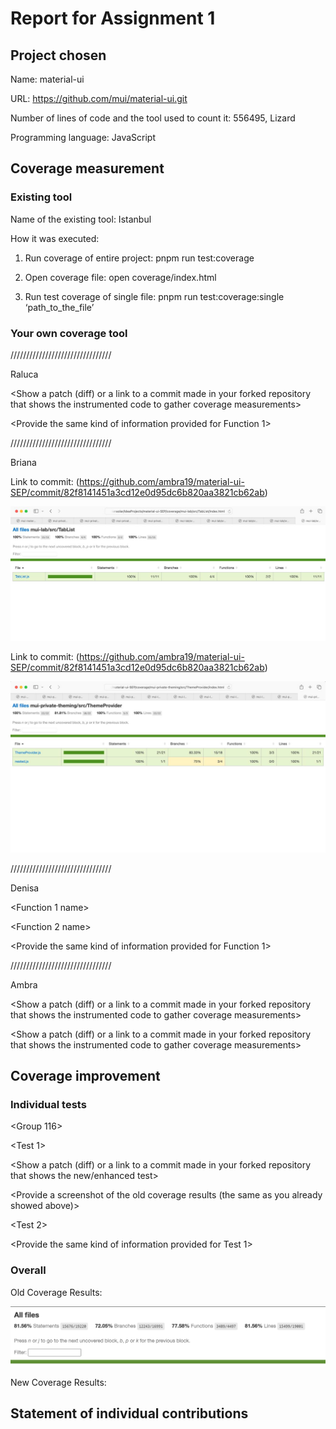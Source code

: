 # Report for Assignment 1

## Project chosen

Name: material-ui

URL: https://github.com/mui/material-ui.git 

Number of lines of code and the tool used to count it: 556495, Lizard

Programming language: JavaScript

## Coverage measurement

### Existing tool

Name of the existing tool: Istanbul

How it was executed: 

1. Run coverage of entire project: pnpm run test:coverage

2. Open coverage file: open coverage/index.html

3. Run test coverage of single file: pnpm run test:coverage:single ‘path_to_the_file’

<Show the coverage results provided by the existing tool with a screenshot>

### Your own coverage tool

<The following is supposed to be repeated for each group member>
////////////////////////////////
  
Raluca

<getStyleValue>

<Show a patch (diff) or a link to a commit made in your forked repository that shows the instrumented code to gather coverage measurements>

<Provide a screenshot of the coverage results output by the instrumentation>

<requirePropFactory>

<Provide the same kind of information provided for Function 1>

////////////////////////////////

Briana

<Tablist>

Link to commit: (https://github.com/ambra19/material-ui-SEP/commit/82f8141451a3cd12e0d95dc6b820aa3821cb62ab)

![Sample Image](tablist.jpeg)

<ThemeProvider>

Link to commit: (https://github.com/ambra19/material-ui-SEP/commit/82f8141451a3cd12e0d95dc6b820aa3821cb62ab)

![Sample Image](themeprovider.jpeg)

////////////////////////////////

Denisa

<Function 1 name>

<Provide a screenshot of the coverage results output by the instrumentation>

<Function 2 name>

<Provide the same kind of information provided for Function 1>

////////////////////////////////

Ambra

<Traverse>

<Show a patch (diff) or a link to a commit made in your forked repository that shows the instrumented code to gather coverage measurements>

<Provide a screenshot of the coverage results output by the instrumentation>

<getThemeValue>

<Show a patch (diff) or a link to a commit made in your forked repository that shows the instrumented code to gather coverage measurements>

<Provide a screenshot of the coverage results output by the instrumentation>
  
## Coverage improvement

### Individual tests

<The following is supposed to be repeated for each group member>

<Group 116>

<Test 1>

<Show a patch (diff) or a link to a commit made in your forked repository that shows the new/enhanced test>

<Provide a screenshot of the old coverage results (the same as you already showed above)>

<Provide a screenshot of the new coverage results>

<State the coverage improvement with a number and elaborate on why the coverage is improved>

<Test 2>

<Provide the same kind of information provided for Test 1>

### Overall

Old Coverage Results:

![Sample Image](coverage-img/Coverage.png)

New Coverage Results:



## Statement of individual contributions

<Write what each group member did>
